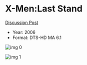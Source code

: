 # X-Men:Last Stand

[Discussion Post](https://www.avsforum.com/threads/bass-eq-for-filtered-movies.2995212/post-56861116)

* Year: 2006
* Format: DTS-HD MA 6.1

![img 0](https://i.imgur.com/vgvTfD8.jpg)

![img 1](https://i.imgur.com/iRMuT5F.jpg)

